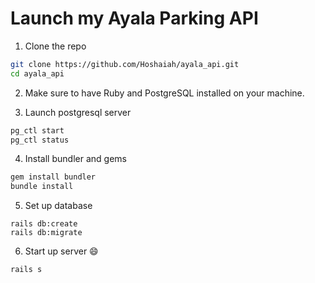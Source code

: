 # Launch my Ayala Parking API

1. Clone the repo
```bash
git clone https://github.com/Hoshaiah/ayala_api.git
cd ayala_api
```

2. Make sure to have Ruby and PostgreSQL installed on your machine. 

3. Launch postgresql server
```bash
pg_ctl start
pg_ctl status
```

4. Install bundler and gems
```bash
gem install bundler
bundle install
```

5. Set up database
```
rails db:create
rails db:migrate
```

6. Start up server :smile:
```
rails s
```